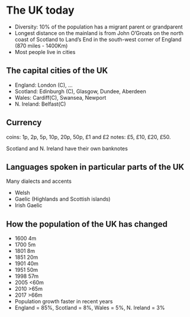 # The UK today
* Diversity: 10% of the population has a migrant parent or grandparent
* Longest distance on the mainland is from John O’Groats on the north coast of Scotland to Land’s End in the south-west corner of England (870 miles - 1400Km)
* Most people live in cities
## The capital cities of the UK

* England: London (C), ...
* Scotland: Edinburgh (C), Glasgow, Dundee, Aberdeen
* Wales: Cardiff(C), Swansea, Newport
* N. Ireland: Belfast(C)

## Currency
coins: 1p, 2p, 5p, 10p, 20p, 50p, £1 and £2
notes: £5, £10, £20, £50.

Scotland and N. Ireland have their own banknotes

## Languages spoken in particular parts of the UK

Many dialects and accents

* Welsh
* Gaelic (Highlands and Scottish islands)
* Irish Gaelic

## How the population of the UK has changed
* 1600 4m
* 1700 5m
* 1801 8m
* 1851 20m
* 1901 40m
* 1951 50m
* 1998 57m
* 2005 <60m
* 2010 >65m
* 2017 >66m
* Population growth faster in recent years
* England = 85%, Scotland = 8%, Wales = 5%, N. Ireland = 3%

